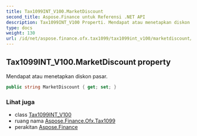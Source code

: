 ```yaml
---
title: Tax1099INT_V100.MarketDiscount
second_title: Aspose.Finance untuk Referensi .NET API
description: Tax1099INT_V100 Properti. Mendapat atau menetapkan diskon pasar.
type: docs
weight: 130
url: /id/net/aspose.finance.ofx.tax1099/tax1099int_v100/marketdiscount/
---
```

## Tax1099INT_V100.MarketDiscount property

Mendapat atau menetapkan diskon pasar.

```csharp
public string MarketDiscount { get; set; }
```

### Lihat juga

* class [Tax1099INT_V100](../)
* ruang nama [Aspose.Finance.Ofx.Tax1099](../../tax1099int_v100/)
* perakitan [Aspose.Finance](../../../)


